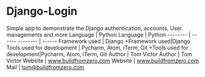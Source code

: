 # Django-Login
Simple app to demonstrate the Django authentication, accounts, User managements and more
  Language | Python		  Language | Python
  -------- | ------		  -------- | ------
  Framework used | Django		 +Framework used|Django
  Tools used for development | Pycharm, Atom, iTerm, Git		 +Tools used for development|Pycharm, Atom, iTerm, Git
  Author | Tom Victor		  Author | Tom Victor
  Website | www.buildfromzero.com		  Website | www.buildfromzero.com
  Mail | tom@buildfromzero.com
